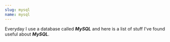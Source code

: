 ```yaml
---
slug: mysql
name: mysql
---
```

<p>Everyday I use a database called <strong><em>MySQL</em></strong> and here is a list of stuff I've found useful about <strong><em>MySQL</em></strong>.</p>
